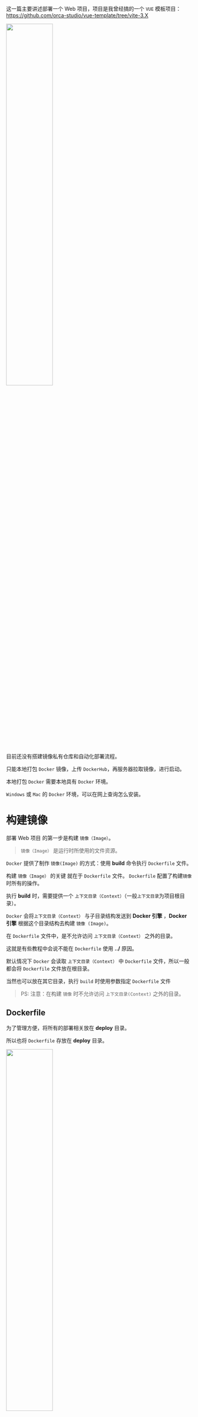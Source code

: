 这一篇主要讲述部署一个 Web 项目，项目是我曾经搞的一个 `VUE` 模板项目：https://github.com/orca-studio/vue-template/tree/vite-3.X

<img src=./images/03/01.png width=50%/>

目前还没有搭建镜像私有仓库和自动化部署流程。

只能本地打包 `Docker` 镜像，上传 `DockerHub`，再服务器拉取镜像，进行启动。

本地打包 `Docker` 需要本地具有 `Docker` 环境。

`Windows` 或 `Mac` 的 `Docker` 环境，可以在网上查询怎么安装。

# 构建镜像

部署 Web 项目 的第一步是构建 `镜像（Image）`。

> `镜像（Image）` 是运行时所使用的文件资源。

`Docker` 提供了制作 `镜像(Image)` 的方式：使用 **build** 命令执行 `Dockerfile` 文件。

构建 `镜像（Image）` 的关键 就在于 `Dockerfile` 文件。 `Dockerfile` 配置了构建`镜像`时所有的操作。

执行 **build** 时，需要提供一个 `上下文目录（Context）`（一般`上下文目录`为项目根目录）。

`Docker` 会将`上下文目录（Context）` 与子目录结构发送到 **Docker 引擎** ，**Docker 引擎** 根据这个目录结构去构建 `镜像 (Image)`。

在 `Dockerfile` 文件中，是不允许访问 `上下文目录（Context）` 之外的目录。

这就是有些教程中会说不能在 `Dockerfile` 使用 **../** 原因。

默认情况下 `Docker` 会读取 `上下文目录（Context）` 中 `Dockerfile` 文件，所以一般都会将 `Dockerfile` 文件放在根目录。

当然也可以放在其它目录，执行 `build` 时使用参数指定 `Dockerfile` 文件

> PS: 注意：在构建 `镜像` 时不允许访问 `上下文目录(Context)` 之外的目录。

## Dockerfile

为了管理方便，将所有的部署相关放在 **deploy** 目录。

所以也将 `Dockerfile` 存放在 **deploy** 目录。

<img src=./images/03/02.png  width=50%/>

```Dockerfile
FROM nginx:latest

# 将代码copy到镜像
COPY ../dist /usr/share/nginx/html

# 将 nginx 配置文件 copy 到容器内配置文件的目录下
COPY ../deploy/nginx.conf /etc/nginx

# 容器应用端口
EXPOSE 80
```

> PS：`Dockerfile` 支持好多指令，在此只介绍使用到的指令，其它指令有兴趣的朋友可以自行查询

- 第一行 **FROM** 指令：表示使用的底层镜像，制作应用级别镜像，都需要依赖运行环境。web 项目的运行环境为 `Nginx` 服务器。

  > PS： 之前说过， 镜像是分层存储的，构建镜像可以简单的理解为在现有镜像上添加一层。

- 第二行 **COPY** 指令：表示 复制文件，将本地的目录或者文件 复制到镜像指定目录下。
  将 **./dist** 目录，也就是项目编译生成的代码目录复制到 镜像中 **/usr/share/nginx/html** 目录

  > PS：所有相对目录都是以 `上下文目录(Context)` 为基准，所以 **dist** 目录访问是 **./dist**，而非 **../dist**。

- 第三行 **COPY** 指令：表示将 **nginx.conf** 配置文件 复制到 **/etc/nginx**。

  > PS：所有相对目录都是以 `上下文目录(Context)` 为基准，所以 **nginx.conf** 目录访问是 **./deploy/nginx.conf**，而非 **./nginx.conf**。

  web 项目 `容器` 运行的是 `Nginx` 服务器， 自己制作的 web 镜像 `镜像(Image)` 只是将生成的静态文件挂载到 `Nginx` 服务器上。

  **nginx.conf** 文件是用来配置 `Nginx` 挂载路由等信息。

- 第四行 **EXPOSE** 指令：暴露端口号，启动容器时使用 `ports` 映射容器内部的端口号就是此命令暴露的。

> `Nginx` 镜像中，暴露了 **80** 端口运行 `Nginx` 服务器，`Dockerfile` 中只暴露 **80** 端口，在启动时 **80** 端口直接启动的是 `Nginx` 服务器。

注意：不允许直接使用 **./nginx.conf** 访问，会被识别成以 `上下文目录（Context）` 下的 **nginx.conf**

<img src=./images/03/02_01.png  width=50%/>

但是允许以 `上下文(目录)`为相对目录的基准目录。

## nginx.conf

在 **deploy/nginx.conf** 文件中编写 `Nginx` 配置。 构建`镜像（Image）`时会将此文件复制到`镜像`

> PS： 也可以使用类似上一篇中的将 `nginx.conf` 挂载到宿主环境中。

```conf
events {
    worker_connections  1024;
}

http {
    include mime.types;
    default_type text/html;
    sendfile on;
    keepalive_timeout 65;
    charset utf-8;
    error_log  /var/log/nginx/error.log;
    access_log  /var/log/nginx/access.log;
    server {
        listen       80;

        location / {
            root    /usr/share/nginx/html;
            index  index.html index.htm;
            try_files $uri $uri/ /index.html;
        }
    }
}
```

- root： 此属性设置根目录，当前根目录设置为 **/usr/share/nginx/html**，静态文件都存储在此目录。
- index: 此属性指定网站初始页面。 也就是 **/usr/share/nginx/html/index.html**
- try_files： 此属性将所有的访问都转为 **index.html** 。单页面程序的路由都是请求同一个 `HTML`，由 `JS` 内部判断的路由页面，
  类似 `webpack-dev-server` 中 **historyApiFallback** 属性

<br/>

## 执行构建

执行构建 `镜像（Image）` 使用的命令是 `docker build`。

为了执行方便，在 `package.json` 中添加 **deploy** 命令执行构建

每次构建 `镜像（Image）` 前，先进行项目编译。也就是执行 `npm run build` 命令。当编译成功后才执行 `docker build` 。

<img src=./images/03/03.png  width=50%/>

> PS： `npm-run-all` 是一个 [NPM 包](https://www.npmjs.com/package/npm-run-all)，用于执行多个脚本

> PS： `Docker Hub` 没有账号的需要先进行注册：https://hub.docker.com/

`docker build` 命令中使用了几个参数

- -t 构建的镜像名称。 其中 **yxs970707** 是 `Docker Hub` 中的用户名称。
  当前没有构建私库，先推送到 `Docker Hub`。将 **yxs970707** 改为自己用户名称或组织。
  **:** 后的为当前镜像的 `标签(tag)`，一般情况下会设置版本号。
  也可以使用多个 **-t** 设置多个版本号
- -f `Dockerfile` 文件地址，`Dockerfile` 文件存在了 **deploy** 目录，所以需要指定文件地址。
- 最后一个点 _._ 表示设置当前目录为 `上下文目录（Context）`。

> PS：`标签(tag)` 可以随意设置，`标签(tag)` 可以根据实际情况使用版本号

> PS： 构建镜像时可以设置多 `标签(tag)`,添加多个 **-t**

此时，执行 `npm run deploy` 便可以构建`镜像（Image）`。构建`镜像（Image）`时，每一句命令都具有清晰的信息。构建成功后就可以在本地 `Docker` 中看到此镜像

> PS：第一次构建可能会慢一些，因为本地没有 `Nginx` 镜像，需要 pull。

> PS：`镜像（Image）` 的分层其实每一句命令都是一层。

<img src=./images/03/04.png width=50% />

<img src=./images/03/05.png width=50%/>

<br/>

## 测试镜像

成功构建镜像后可以先在本地测试

<img src=./images/03/06.png width=50%/>

在此将本地 **3333** 端口号映射到了容器。可以根据情况随意设置未被使用的端口号，

如果未出意外的话将会启动一个 `容器`，容器状态为 **RUNNING**。

<img src=./images/03/07.png width=50% />

<img src=./images/03/09.png width=50% />

如果启动时出错的话，可以点击容器查看错误日志进行分析

<img src=./images/03/08.png width=50% />

按照步骤理论上不会有什么问题，如有未成功的可以查询日志尝试解决，实在解决不了可以留言。

## 推送 Docker Hub

`镜像`推送 `Docker Hub` 很简单，只需要在 `Docker Desktop` 中登录账号点击 **push** 即可

> PS：之后部署私有仓库之后可以推送到私有仓库

**push** 成功后就可以在 `Docker Hub` 中搜到此镜像

<img src=./images/03/10.png width=50% />

<img src=./images/03/11.png width=50% />

<img src=./images/03/12.png width=50% />

# 部署容器

## 最简部署

容器的最简部署方案是只设置端口号

> 拉取镜像可能有些延迟，因为 `Docker` 配置了国内源，需要时间来同步

```yml
version: '3.9'
services:
  nginx:
    image: yxs970707/deploy-web-demo:1.0.0
    container_name: web
    restart: always
    ports:
      - 7777:80
```

> PS：`镜像（Image）`的 `标签(tag)` 设置的为 **1.0.0**，拉取镜像时需要指定

使用 `Portainer` 部署完毕后就可以访问服务器进行访问。

<img src=./images/03/13.png width=50% />

<img src=./images/03/14.png width=50% />

## volumes 挂载

在上面将所有文件都存放镜像中，并没有使用 `volumes` 将 **/usr/share/nginx/html** 目录挂载到宿主机中。
接下来就实现这一操作,将数据挂载到宿主机中。

将数据挂载到宿主机中可以实现不更新镜像和容器直接更新前端项目。

但是真实情况下并不推荐这样做。这里只是介绍下可以这样做，在后续自动化部署时还是根据镜像版本更新。

### 非具名 volumes 覆盖问题

之前都是使用宿主目录直接挂载容器内目录。

直接使用宿主目录挂载，在容器启动时会使用宿主目录覆盖容器目录。

```yml
version: '3.9'

services:
  nginx:
    image: yxs970707/deploy-web-demo:1.0.0
    container_name: web
    restart: always
    ports:
      - 7777:80
    volumes:
      - /volumes/web/html:/usr/share/nginx/html
```

更新 `YMAL` 文件，添加挂载 **/usr/share/nginx/html** 目录。

使用此文件重新部署，访问时 `Nginx` 会提示 **403**，也就是根本没有找到该地址

<img src=./images/03/15.png width=50% />

> **/usr/share/nginx/html** 目录是存储前端文件的目录。

在服务器查看会发现挂载目录并没有任何文件，进入容器内部查询 **/usr/share/nginx/html** 也没有任何文件
也就是说 `Docker` 在启动容器时，使用宿主目录（空目录）覆盖了容器内目录。

<img src=./images/03/16.png width=50% />

<img src=./images/03/17.png width=50% />

> docker exec -it web /bin/sh 进入容器

可以在宿主目录创建一个文件测试，在此只贴出测试结果。有兴趣的可以自行测试。

<img src=./images/03/18.png width=50% />

### 具名 Volumes

解决数据挂载问题，需要创建具名的 Volumes。

`Docker` 中 `Volume` 是一个完整的模块。具有很强大的功能。

甚至可以将数据挂载到其它机器上，在此只使用 `Volume` 完成目前的需求。

其它功能，有兴趣的朋友可以自行查询稳定。

<img src=./images/03/19.png width=50% />

`Volume` 可以使用命令先进行创建，然后在挂载时使用。当然可以在 `Docker Compose` 创建。

```yml
version: '3.9'

volumes:
  web-html:
    name: web-html
    driver: local
    driver_opts:
      o: bind
      type: none
      device: /volumes/web/html

services:
  nginx:
    image: yxs970707/deploy-web-demo:1.0.0
    container_name: web
    restart: always
    ports:
      - 7777:80
    volumes:
      - web-html:/usr/share/nginx/html
```

`YAML` 文件中 **volumes** 就是创建具名的数据卷。

这个数据卷使用了本地数据卷，将数据卷绑定本地 **/volumes/web/html** 目录

> PS: 数据卷还具有其它绑定方式，比如使用 IP 绑定其它机器。

然后使用 **数据卷名称(web-html)** 挂载容器 **/usr/share/nginx/html**

注意，使用数据卷名称挂载时， **/volumes/web/html** 目录必须存在，目录下不允许有文件。

使用此 **yml** 部署便可以将数据挂载到 **/volumes/web/html**。

<img src=./images/03/20.png width=50% />

<img src=./images/03/21.png width=50% />

仔细观察的情况下， `Portainer` 可视化工具中在 `Volume` 项此时具有一个 **web-html** 的数据卷

<img src=./images/03/22.png width=50% />

在其详细信息中可以看到具体详情。

其中具有一个 **Mount path** 属性，这个属性值是此数据卷的目录。

其实在 `Docker` 挂载数据卷时，会将此目录与容器内进行挂载。

另外还有一个 **device** 属性，这个数据是与数据卷绑定的目录。Linux 具有一种可以将 **Mount path** 和 **device** 绑定为一个目录方案

当然还可以使用其它绑定方案，将数据卷绑定到其它目录。甚至可以绑定到其它机器

<img src=./images/03/23.png width=50% />

